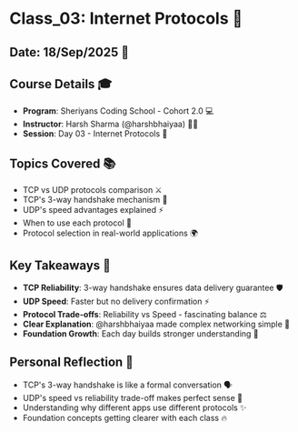 # Class_03: Internet Protocols 📡

## Date: 18/Sep/2025 📅

## Course Details 🎓
* **Program**: Sheriyans Coding School - Cohort 2.0 💻
* **Instructor**: Harsh Sharma (@harshbhaiyaa) 👨‍🏫
* **Session**: Day 03 - Internet Protocols 📡

## Topics Covered 📚
* TCP vs UDP protocols comparison ⚔️
* TCP's 3-way handshake mechanism 🤝
* UDP's speed advantages explained ⚡
* When to use each protocol 🎯
* Protocol selection in real-world applications 🌍

## Key Takeaways 🎯
* **TCP Reliability**: 3-way handshake ensures data delivery guarantee 🛡️
* **UDP Speed**: Faster but no delivery confirmation ⚡
* **Protocol Trade-offs**: Reliability vs Speed - fascinating balance ⚖️
* **Clear Explanation**: @harshbhaiyaa made complex networking simple 🧠
* **Foundation Growth**: Each day builds stronger understanding 💪

## Personal Reflection 💭
* TCP's 3-way handshake is like a formal conversation 🗣️
* UDP's speed vs reliability trade-off makes perfect sense 🎯
* Understanding why different apps use different protocols ✨
* Foundation concepts getting clearer with each class 🔥
